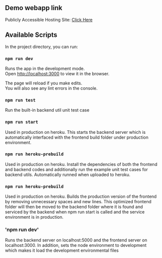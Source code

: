 ## Demo webapp link
Publicly Accessible Hosting Site: [Click Here](https://url-shortener-exercise.herokuapp.com/ "URL-Shortener Website")

## Available Scripts

In the project directory, you can run:

### `npm run dev`

Runs the app in the development mode.<br />
Open [http://localhost:3000](http://localhost:3000) to view it in the browser.

The page will reload if you make edits.<br />
You will also see any lint errors in the console.

### `npm run test`

Run the built-in backend util unit test case

### `npm run start`
Used in production on heroku. This starts the backend server which is automatically interfaced with the frontend build folder under production environment. 

### `npm run heroku-prebuild`
Used in production on heroku. Install the dependencies of both the frontend and backend codes and additionally run the example unit test cases for backend utils. Automatically runned when uploaded to heroku.

### `npm run heroku-prebuild`
Used in production on heroku. Builds the production version of the frontend by removing unnecessary spaces and new lines. This optimized frontend folder will then be moved to the backend folder where it is found and serviced by the backend when npm run start is called and the service environment is in production.

### 'npm run dev'

Runs the backend server on localhost:5000 and the frontend server on localhost:3000. In addition, sets the node environment to development which makes it load the development environmental files


